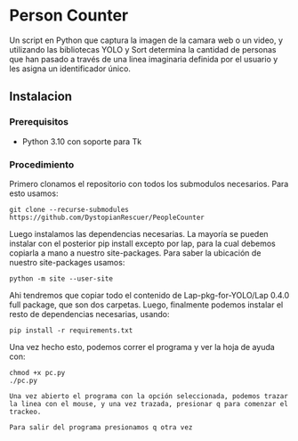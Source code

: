 # Person Counter

Un script en Python que captura la imagen de la camara web o un video, y utilizando las bibliotecas YOLO y Sort determina la cantidad de personas que han pasado a través de una linea imaginaria definida por el usuario y les asigna un identificador único.

## Instalacion

### Prerequisitos
- Python 3.10 con soporte para Tk

### Procedimiento
Primero clonamos el repositorio con todos los submodulos necesarios. Para esto usamos:
```
git clone --recurse-submodules https://github.com/DystopianRescuer/PeopleCounter
```
Luego instalamos las dependencias necesarias. La mayoría se pueden instalar con el posterior pip install excepto por lap, para la cual debemos copiarla a mano a nuestro site-packages. Para saber la ubicación de nuestro site-packages usamos:
```
python -m site --user-site
```
Ahi tendremos que copiar todo el contenido de Lap-pkg-for-YOLO/Lap 0.4.0 full package, que son dos carpetas.
Luego, finalmente podemos instalar el resto de dependencias necesarias, usando:
```
pip install -r requirements.txt
```

Una vez hecho esto, podemos correr el programa y ver la hoja de ayuda con:
```
chmod +x pc.py
./pc.py

Una vez abierto el programa con la opción seleccionada, podemos trazar la linea con el mouse, y una vez trazada, presionar q para comenzar el trackeo.

Para salir del programa presionamos q otra vez
